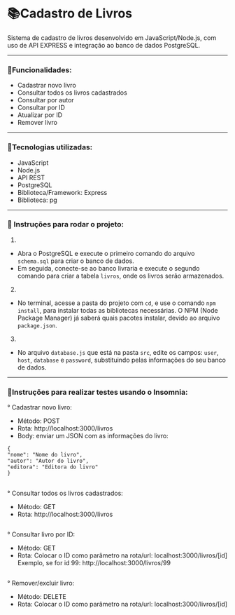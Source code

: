 # 📚Cadastro de Livros

Sistema de cadastro de livros desenvolvido em JavaScript/Node.js, com uso de API EXPRESS e integração ao banco de dados PostgreSQL.

---

### 📌Funcionalidades:
- Cadastrar novo livro  
- Consultar todos os livros cadastrados  
- Consultar por autor  
- Consultar por ID  
- Atualizar por ID  
- Remover livro

---

### 📌Tecnologias utilizadas:
- JavaScript
- Node.js
- API REST
- PostgreSQL
- Biblioteca/Framework: Express
- Biblioteca: pg

---

### 📌 Instruções para rodar o projeto:

1.
- Abra o PostgreSQL e execute o primeiro comando do arquivo `schema.sql` para criar o banco de dados.
- Em seguida, conecte-se ao banco livraria e execute o segundo comando para criar a tabela `livros`, onde os livros serão armazenados.

2. 
- No terminal, acesse a pasta do projeto com `cd`, e use o comando `npm install`, para instalar todas as bibliotecas necessárias. O NPM (Node Package Manager) já saberá quais pacotes instalar, devido ao arquivo `package.json`.

3. 
- No arquivo `database.js` que está na pasta `src`, edite os campos: `user`, `host`, `database` e `password`, substituindo pelas informações do seu banco de dados.

---

### 📌Instruções para realizar testes usando o Insomnia:

° Cadastrar novo livro:
- Método: POST
- Rota: http://localhost:3000/livros
- Body: enviar um JSON com as informações do livro:
```
{
"nome": "Nome do livro",
"autor": "Autor do livro",
"editora": "Editora do livro"
}
```
##
° Consultar todos os livros cadastrados:
- Método: GET
- Rota: http://localhost:3000/livros
##
° Consultar livro por ID:
- Método: GET
- Rota: Colocar o ID como parâmetro na rota/url: localhost:3000/livros/[id]  
Exemplo, se for id 99: http://localhost:3000/livros/99
##
° Remover/excluir livro:
- Método: DELETE
- Rota: Colocar o ID como parâmetro na rota/url: localhost:3000/livros/[id]
